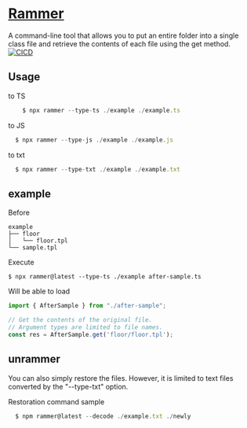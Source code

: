 # [Rammer](https://www.npmjs.com/package/rammer)
A command-line tool that allows you to put an entire folder into a single class file and retrieve the contents of each file using the get method.  
[![CICD](https://github.com/trysd/npm-rammer/actions/workflows/release.yml/badge.svg)](https://github.com/trysd/npm-rammer/actions/workflows/release.yml)

## Usage
to TS
```js
    $ npx rammer --type-ts ./example ./example.ts
```
to JS
```js
  $ npx rammer --type-js ./example ./example.js
```
to txt
```js
  $ npx rammer --type-txt ./example ./example.txt
```

## example
Before
```
example
├── floor
│   └── floor.tpl
└── sample.tpl
```

Execute
```
$ npx rammer@latest --type-ts ./example after-sample.ts
```

Will be able to load
```js
import { AfterSample } from "./after-sample";

// Get the contents of the original file.
// Argument types are limited to file names.
const res = AfterSample.get('floor/floor.tpl');
```

## unrammer
You can also simply restore the files. However, it is limited to text files converted by the "--type-txt" option.

Restoration command sample
```js
  $ npm rammer@latest --decode ./example.txt ./newly
```
